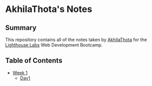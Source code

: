 # AkhilaThota's Notes
## Summary 

This repository contains all of the notes taken by [AkhilaThota](https://github.com/Akhila499) for the [Lighthouse Labs](https://www.lighthouselabs.ca) Web Development Bootcamp.

## Table of Contents
* [Week 1](/Week_1)
  * [Day1](/Week_1/Day_1)